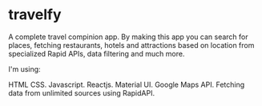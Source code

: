 # travelfy
A complete travel compinion app. By making this app you can search for places, fetching restaurants, hotels and attractions based on location from specialized Rapid APIs, data filtering and much more.

I'm using:

HTML
CSS.
Javascript.
Reactjs.
Material UI.
Google Maps API.
Fetching data from unlimited sources using RapidAPI.
